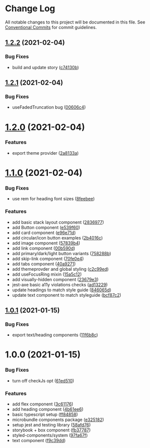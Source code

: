# Change Log

All notable changes to this project will be documented in this file.
See [Conventional Commits](https://conventionalcommits.org) for commit guidelines.

## [1.2.2](https://github.com/richiemccoll/project-zero/compare/@project-zero/components@1.2.1...@project-zero/components@1.2.2) (2021-02-04)


### Bug Fixes

* build and update story ([c74130b](https://github.com/richiemccoll/project-zero/commit/c74130b0025c69b001e911e04dc67d69de3574bc))





## [1.2.1](https://github.com/richiemccoll/project-zero/compare/@project-zero/components@1.2.0...@project-zero/components@1.2.1) (2021-02-04)


### Bug Fixes

* useFadedTruncation bug ([00606c4](https://github.com/richiemccoll/project-zero/commit/00606c4cf73e515c917d97ff3e7193cd5a6f781d))





# [1.2.0](https://github.com/richiemccoll/project-zero/compare/@project-zero/components@1.1.0...@project-zero/components@1.2.0) (2021-02-04)


### Features

* export theme provider ([2a8133a](https://github.com/richiemccoll/project-zero/commit/2a8133aa9c05167daa67c49f2b6bf70fd06d4f49))





# [1.1.0](https://github.com/richiemccoll/project-zero/compare/@project-zero/components@1.0.1...@project-zero/components@1.1.0) (2021-02-04)


### Bug Fixes

* use rem for heading font sizes ([8feebee](https://github.com/richiemccoll/project-zero/commit/8feebee34a3519755c221fabace7ee34f3229389))


### Features

* add basic stack layout component ([2836977](https://github.com/richiemccoll/project-zero/commit/28369773369141f3447cc3e810917b43a3db3391))
* add Button component ([e539f60](https://github.com/richiemccoll/project-zero/commit/e539f60faefe92471a2c3e0884733d40d320134a))
* add card component ([e96e71d](https://github.com/richiemccoll/project-zero/commit/e96e71d26b0300167d2b8eb09ed092f2b8e6a2e8))
* add circular/icon button examples ([2b4016c](https://github.com/richiemccoll/project-zero/commit/2b4016cfc8bfd4e6751c722d5df95c12de7f2e3e))
* add image component ([57839b4](https://github.com/richiemccoll/project-zero/commit/57839b433e038de3a7a8b01dea6091e11133a4c1))
* add link component ([00b590d](https://github.com/richiemccoll/project-zero/commit/00b590d354fa0f0666e43ac1b5bbb72f10865d46))
* add primary/dark/light button variants ([758288b](https://github.com/richiemccoll/project-zero/commit/758288bd5e86d48d9473bbe28bb3509ab2d0e6e6))
* add skip-link component ([70fe0e4](https://github.com/richiemccoll/project-zero/commit/70fe0e49e3e6e95b91f02d76919d99ca5e0404ba))
* add tabs component ([40a9271](https://github.com/richiemccoll/project-zero/commit/40a9271df93c9229fb630ed1b9793bf5add7d3a7))
* add themeprovder and global styling ([c2c99ed](https://github.com/richiemccoll/project-zero/commit/c2c99ed756fde0f1df7735d5918ef77b56041bc9))
* add useFocusRing mixin ([15a5c12](https://github.com/richiemccoll/project-zero/commit/15a5c1216092a437e2cbecfc3eab2fd7315c5f6a))
* add visually-hidden component ([23679e3](https://github.com/richiemccoll/project-zero/commit/23679e35868c1deca866b4b31df989ad377c0917))
* jest-axe basic a11y violations checks ([ad13229](https://github.com/richiemccoll/project-zero/commit/ad132297b8e64499a92d8d4ff4b06c8305c012af))
* update headings to match style guide ([846065d](https://github.com/richiemccoll/project-zero/commit/846065d51c0b10096e2cc35a37066f2a3c740bf1))
* update text component to match styleguide ([bcf87c2](https://github.com/richiemccoll/project-zero/commit/bcf87c21892f187a5f9ccc7cbc470b6187af585e))





## [1.0.1](https://github.com/richiemccoll/project-zero/compare/@project-zero/components@1.0.0...@project-zero/components@1.0.1) (2021-01-15)


### Bug Fixes

* export text/heading components ([11f6b8c](https://github.com/richiemccoll/project-zero/commit/11f6b8c3ca49acb7521fc6caa538d07fd2d530b1))





# 1.0.0 (2021-01-15)


### Bug Fixes

* turn off checkJs opt ([61ed510](https://github.com/richiemccoll/project-zero/commit/61ed510b58feeee1897ed3e2290ef5aeda4b8966))


### Features

* add flex component ([3c61176](https://github.com/richiemccoll/project-zero/commit/3c61176c18b61aaefaaf50fe5212757c59682706))
* add heading component ([4b61ee6](https://github.com/richiemccoll/project-zero/commit/4b61ee6aa131cdd53c6681a901199518a2436658))
* basic typescript setup ([ff84858](https://github.com/richiemccoll/project-zero/commit/ff848587f2a510d72d8f883e33df42a5153e4389))
* microbundle components package ([e325182](https://github.com/richiemccoll/project-zero/commit/e3251823cf4b7191366e83c0408f213cc0fbe707))
* setup jest and testing library ([58afd76](https://github.com/richiemccoll/project-zero/commit/58afd760eabf5a4d86e40de6cf18d67107755005))
* storybook + box component ([fb37787](https://github.com/richiemccoll/project-zero/commit/fb37787b0070a1c11a165218a4dda5999993fd26))
* styled-components/system ([97fa67f](https://github.com/richiemccoll/project-zero/commit/97fa67f3e6b82fa5b2600cee41ddf12121f0f6f2))
* text component ([f9c39dd](https://github.com/richiemccoll/project-zero/commit/f9c39dd1ec657b969668ec467f39747192195440))

